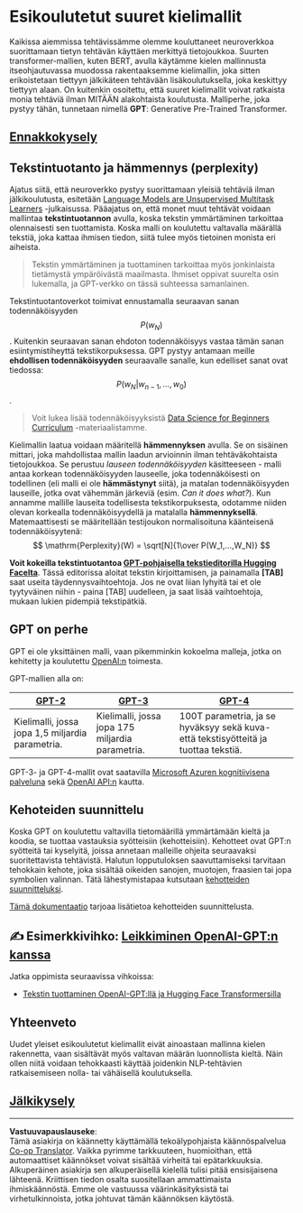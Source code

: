 <!--
CO_OP_TRANSLATOR_METADATA:
{
  "original_hash": "2efbb183384a50f0fc0cde02534d912f",
  "translation_date": "2025-08-28T20:02:51+00:00",
  "source_file": "lessons/5-NLP/20-LangModels/README.md",
  "language_code": "fi"
}
-->
# Esikoulutetut suuret kielimallit

Kaikissa aiemmissa tehtävissämme olemme kouluttaneet neuroverkkoa suorittamaan tietyn tehtävän käyttäen merkittyä tietojoukkoa. Suurten transformer-mallien, kuten BERT, avulla käytämme kielen mallinnusta itseohjautuvassa muodossa rakentaaksemme kielimallin, joka sitten erikoistetaan tiettyyn jälkikäteen tehtävään lisäkoulutuksella, joka keskittyy tiettyyn alaan. On kuitenkin osoitettu, että suuret kielimallit voivat ratkaista monia tehtäviä ilman MITÄÄN alakohtaista koulutusta. Malliperhe, joka pystyy tähän, tunnetaan nimellä **GPT**: Generative Pre-Trained Transformer.

## [Ennakkokysely](https://ff-quizzes.netlify.app/en/ai/quiz/39)

## Tekstintuotanto ja hämmennys (perplexity)

Ajatus siitä, että neuroverkko pystyy suorittamaan yleisiä tehtäviä ilman jälkikoulutusta, esitetään [Language Models are Unsupervised Multitask Learners](https://cdn.openai.com/better-language-models/language_models_are_unsupervised_multitask_learners.pdf) -julkaisussa. Pääajatus on, että monet muut tehtävät voidaan mallintaa **tekstintuotannon** avulla, koska tekstin ymmärtäminen tarkoittaa olennaisesti sen tuottamista. Koska malli on koulutettu valtavalla määrällä tekstiä, joka kattaa ihmisen tiedon, siitä tulee myös tietoinen monista eri aiheista.

> Tekstin ymmärtäminen ja tuottaminen tarkoittaa myös jonkinlaista tietämystä ympäröivästä maailmasta. Ihmiset oppivat suurelta osin lukemalla, ja GPT-verkko on tässä suhteessa samanlainen.

Tekstintuotantoverkot toimivat ennustamalla seuraavan sanan todennäköisyyden $$P(w_N)$$. Kuitenkin seuraavan sanan ehdoton todennäköisyys vastaa tämän sanan esiintymistiheyttä tekstikorpuksessa. GPT pystyy antamaan meille **ehdollisen todennäköisyyden** seuraavalle sanalle, kun edelliset sanat ovat tiedossa: $$P(w_N | w_{n-1}, ..., w_0)$$.

> Voit lukea lisää todennäköisyyksistä [Data Science for Beginners Curriculum](https://github.com/microsoft/Data-Science-For-Beginners/tree/main/1-Introduction/04-stats-and-probability) -materiaalistamme.

Kielimallin laatua voidaan määritellä **hämmennyksen** avulla. Se on sisäinen mittari, joka mahdollistaa mallin laadun arvioinnin ilman tehtäväkohtaista tietojoukkoa. Se perustuu *lauseen todennäköisyyden* käsitteeseen - malli antaa korkean todennäköisyyden lauseelle, joka todennäköisesti on todellinen (eli malli ei ole **hämmästynyt** siitä), ja matalan todennäköisyyden lauseille, jotka ovat vähemmän järkeviä (esim. *Can it does what?*). Kun annamme mallille lauseita todellisesta tekstikorpuksesta, odotamme niiden olevan korkealla todennäköisyydellä ja matalalla **hämmennyksellä**. Matemaattisesti se määritellään testijoukon normalisoituna käänteisenä todennäköisyytenä:
$$
\mathrm{Perplexity}(W) = \sqrt[N]{1\over P(W_1,...,W_N)}
$$ 

**Voit kokeilla tekstintuotantoa [GPT-pohjaisella tekstieditorilla Hugging Facelta](https://transformer.huggingface.co/doc/gpt2-large)**. Tässä editorissa aloitat tekstin kirjoittamisen, ja painamalla **[TAB]** saat useita täydennysvaihtoehtoja. Jos ne ovat liian lyhyitä tai et ole tyytyväinen niihin - paina [TAB] uudelleen, ja saat lisää vaihtoehtoja, mukaan lukien pidempiä tekstipätkiä.

## GPT on perhe

GPT ei ole yksittäinen malli, vaan pikemminkin kokoelma malleja, jotka on kehitetty ja koulutettu [OpenAI:n](https://openai.com) toimesta.

GPT-mallien alla on:

| [GPT-2](https://huggingface.co/docs/transformers/model_doc/gpt2#openai-gpt2) | [GPT-3](https://openai.com/research/language-models-are-few-shot-learners) | [GPT-4](https://openai.com/gpt-4) |
| -- | -- | -- |
|Kielimalli, jossa jopa 1,5 miljardia parametria. | Kielimalli, jossa jopa 175 miljardia parametria. | 100T parametria, ja se hyväksyy sekä kuva- että tekstisyötteitä ja tuottaa tekstiä. |

GPT-3- ja GPT-4-mallit ovat saatavilla [Microsoft Azuren kognitiivisena palveluna](https://azure.microsoft.com/en-us/services/cognitive-services/openai-service/#overview?WT.mc_id=academic-77998-cacaste) sekä [OpenAI API:n](https://openai.com/api) kautta.

## Kehoteiden suunnittelu

Koska GPT on koulutettu valtavilla tietomäärillä ymmärtämään kieltä ja koodia, se tuottaa vastauksia syötteisiin (kehotteisiin). Kehotteet ovat GPT:n syötteitä tai kyselyitä, joissa annetaan malleille ohjeita seuraavaksi suoritettavista tehtävistä. Halutun lopputuloksen saavuttamiseksi tarvitaan tehokkain kehote, joka sisältää oikeiden sanojen, muotojen, fraasien tai jopa symbolien valinnan. Tätä lähestymistapaa kutsutaan [kehotteiden suunnitteluksi](https://learn.microsoft.com/en-us/shows/ai-show/the-basics-of-prompt-engineering-with-azure-openai-service?WT.mc_id=academic-77998-bethanycheum).

[Tämä dokumentaatio](https://learn.microsoft.com/en-us/semantic-kernel/prompt-engineering/?WT.mc_id=academic-77998-bethanycheum) tarjoaa lisätietoa kehotteiden suunnittelusta.

## ✍️ Esimerkkivihko: [Leikkiminen OpenAI-GPT:n kanssa](GPT-PyTorch.ipynb)

Jatka oppimista seuraavissa vihkoissa:

* [Tekstin tuottaminen OpenAI-GPT:llä ja Hugging Face Transformersilla](GPT-PyTorch.ipynb)

## Yhteenveto

Uudet yleiset esikoulutetut kielimallit eivät ainoastaan mallinna kielen rakennetta, vaan sisältävät myös valtavan määrän luonnollista kieltä. Näin ollen niitä voidaan tehokkaasti käyttää joidenkin NLP-tehtävien ratkaisemiseen nolla- tai vähäisellä koulutuksella.

## [Jälkikysely](https://ff-quizzes.netlify.app/en/ai/quiz/40)

---

**Vastuuvapauslauseke**:  
Tämä asiakirja on käännetty käyttämällä tekoälypohjaista käännöspalvelua [Co-op Translator](https://github.com/Azure/co-op-translator). Vaikka pyrimme tarkkuuteen, huomioithan, että automaattiset käännökset voivat sisältää virheitä tai epätarkkuuksia. Alkuperäinen asiakirja sen alkuperäisellä kielellä tulisi pitää ensisijaisena lähteenä. Kriittisen tiedon osalta suositellaan ammattimaista ihmiskäännöstä. Emme ole vastuussa väärinkäsityksistä tai virhetulkinnoista, jotka johtuvat tämän käännöksen käytöstä.